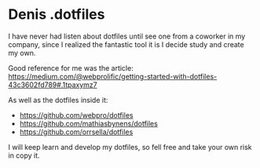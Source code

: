# Denis .dotfiles

I have never had listen about dotfiles until see one from a coworker in my company, since I realized the fantastic tool it is I decide study and create my own.

Good reference for me was the article: https://medium.com/@webprolific/getting-started-with-dotfiles-43c3602fd789#.1tpaxymz7

As well as the dotfiles inside it:
* https://github.com/webpro/dotfiles
* https://github.com/mathiasbynens/dotfiles
* https://github.com/orrsella/dotfiles

I will keep learn and develop my dotfiles, so fell free and take your own risk in copy it.

